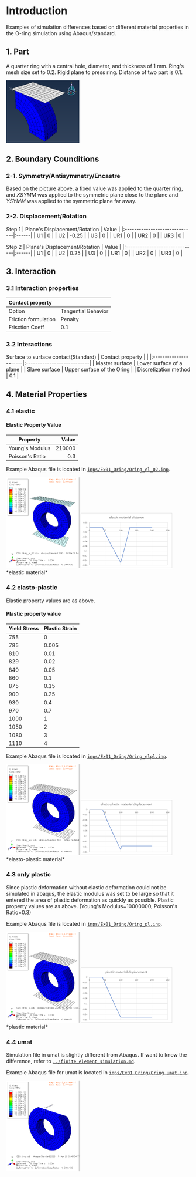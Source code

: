 # Introduction
Examples of simulation differences based on different material properties in the O-ring simulation using Abaqus/standard.

## 1. Part
A quarter ring with a central hole, diameter, and thickness of 1 mm. Ring's mesh size set to 0.2. 
Rigid plane to press ring. Distance of two part is 0.1.

<img src="images/Ex01_Oring/Oring_part.png" alt="part drawing" width="200"/>

## 2. Boundary Counditions
### 2-1. Symmetry/Antisymmetry/Encastre
Based on the picture above, a fixed value was applied to the quarter ring, and *XSYMM* was applied to the symmetric plane close to the plane and *YSYMM* was applied to the symmetric plane far away.

### 2-2. Displacement/Rotation
Step 1
| Plane's Displacement/Rotation | Value |
|:------------------------------|:------|
| U1                            |   0   |
| U2                            | -0.25 |
| U3                            |   0   |
| UR1                           |   0   |
| UR2                           |   0   |
| UR3                           |   0   |

Step 2
| Plane's Displacement/Rotation | Value |
|:------------------------------|:------|
| U1                            |   0   |
| U2                            | 0.25  |
| U3                            |   0   |
| UR1                           |   0   |
| UR2                           |   0   |
| UR3                           |   0   |

## 3. Interaction
### 3.1 Interaction properties
| Contact property     |                     |
|:---------------------|:--------------------|
| Option               | Tangential Behavior |
| Friction formulation | Penalty             |
| Frisction Coeff      | 0.1                 |

### 3.2 Interactions
Surface to surface contact(Standard)
| Contact property      |                            |
|:----------------------|:---------------------------|
| Master surface        | Lower surface of a plane   |
| Slave surface         | Upper surface of the Oring |
| Discretization method | 0.1                        |

## 4. Material Properties
### 4.1 elastic
#### Elastic Property Value
| Property         | Value   |
|------------------|--------:|
| Young's Modulus  | 210000  |
| Poisson's Ratio  | 0.3     |

Example Abaqus file is located in
[```inps/Ex01_Oring/Oring_el_02.inp```](inps/Ex01_Oring/Oring_el_02.inp).

<img src="images/Ex01_Oring/Oring_el.gif" alt ="drawing" width="200">
<img src="images/Ex01_Oring/elastic_material_graph.png" alt = "graph" width = "250"> 
*elastic material*

### 4.2 elasto-plastic
 Elastic property values are as above.
#### Plastic property value
| Yield Stress | Plastic Strain |
|:-------------|:---------------|
| 755          | 0              |
| 785          | 0.005          |
| 810          | 0.01           |
| 829          | 0.02           |
| 840          | 0.05           |
| 860          | 0.1            |
| 875          | 0.15           |
| 900          | 0.25           |
| 930          | 0.4            |
| 970          | 0.7            |
| 1000         | 1              |
| 1050         | 2              |
| 1080         | 3              |
| 1110         | 4              |

Example Abaqus file is located in
[```inps/Ex01_Oring/Oring_elpl.inp```](inps/Ex01_Oring/Oring_elpl.inp).

<img src="images/Ex01_Oring/Oring_elpl.gif" alt ="drawing" width="200">
<img src="images/Ex01_Oring/elasto_plastic_material_graph.png" alt = "graph" width = "250"> 
*elasto-plastic material*

### 4.3 only plastic
Since plastic deformation without elastic deformation could not be simulated in abaqus, the elastic modulus was set to be large so that it entered the area of plastic deformation as quickly as possible. Plastic property values are as above. (Young's Modulus=10000000, Poisson's Ratio=0.3)

Example Abaqus file is located in
[```inps/Ex01_Oring/Oring_pl.inp```](inps/Ex01_Oring/Oring_pl.inp).

<img src="images/Ex01_Oring/Oring_pl.gif" alt ="drawing" width="200">
<img src="images/Ex01_Oring/plastic_material_graph.png" alt = "graph" width = "250"> 
*plastic material*

### 4.4 umat
Simulation file in umat is slightly different from Abaqus. If want to know the difference, refer to [```../finite_element_simulation.md```](../finite_element_simulation.md).

Example Abaqus file for umat is located in
[```inps/Ex01_Oring/Oring_umat.inp```](inps/Ex01_Oring/Oring_umat.inp).

<img src="images/Ex01_Oring/Oring_umat.gif" alt ="drawing" width="200">
